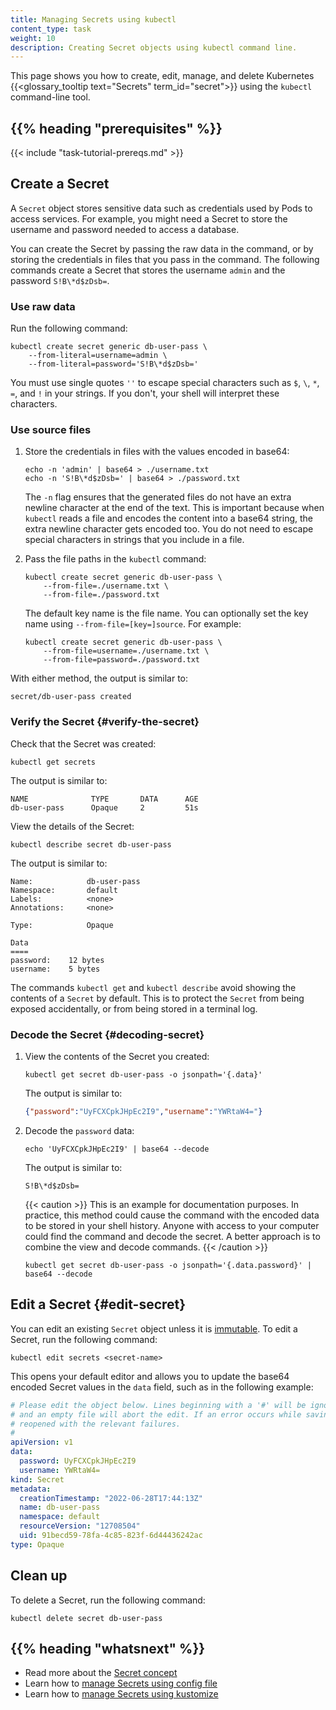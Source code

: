 ```yaml
---
title: Managing Secrets using kubectl
content_type: task
weight: 10
description: Creating Secret objects using kubectl command line.
---
```


<!-- overview -->

This page shows you how to create, edit, manage, and delete Kubernetes
{{<glossary_tooltip text="Secrets" term_id="secret">}} using the `kubectl`
command-line tool.

## {{% heading "prerequisites" %}}

{{< include "task-tutorial-prereqs.md" >}}

<!-- steps -->

## Create a Secret

A `Secret` object stores sensitive data such as credentials
used by Pods to access services. For example, you might need a Secret to store
the username and password needed to access a database.

You can create the Secret by passing the raw data in the command, or by storing
the credentials in files that you pass in the command. The following commands
create a Secret that stores the username `admin` and the password `S!B\*d$zDsb=`.

### Use raw data

Run the following command:

```shell
kubectl create secret generic db-user-pass \
    --from-literal=username=admin \
    --from-literal=password='S!B\*d$zDsb='
```
You must use single quotes `''` to escape special characters such as `$`, `\`,
`*`, `=`, and `!` in your strings. If you don't, your shell will interpret these
characters.

### Use source files

1.  Store the credentials in files with the values encoded in base64:

    ```shell
    echo -n 'admin' | base64 > ./username.txt
    echo -n 'S!B\*d$zDsb=' | base64 > ./password.txt
    ```
    The `-n` flag ensures that the generated files do not have an extra newline
    character at the end of the text. This is important because when `kubectl`
    reads a file and encodes the content into a base64 string, the extra
    newline character gets encoded too. You do not need to escape special
    characters in strings that you include in a file.

1.  Pass the file paths in the `kubectl` command:

    ```shell
    kubectl create secret generic db-user-pass \
        --from-file=./username.txt \
        --from-file=./password.txt
    ```
    The default key name is the file name. You can optionally set the key name
    using `--from-file=[key=]source`. For example:

    ```shell
    kubectl create secret generic db-user-pass \
        --from-file=username=./username.txt \
        --from-file=password=./password.txt
    ```

With either method, the output is similar to:

```
secret/db-user-pass created
```

### Verify the Secret {#verify-the-secret}

Check that the Secret was created:

```shell
kubectl get secrets
```

The output is similar to:

```
NAME              TYPE       DATA      AGE
db-user-pass      Opaque     2         51s
```

View the details of the Secret:

```shell
kubectl describe secret db-user-pass
```

The output is similar to:

```
Name:            db-user-pass
Namespace:       default
Labels:          <none>
Annotations:     <none>

Type:            Opaque

Data
====
password:    12 bytes
username:    5 bytes
```

The commands `kubectl get` and `kubectl describe` avoid showing the contents
of a `Secret` by default. This is to protect the `Secret` from being exposed
accidentally, or from being stored in a terminal log.

### Decode the Secret  {#decoding-secret}

1.  View the contents of the Secret you created:

    ```shell
    kubectl get secret db-user-pass -o jsonpath='{.data}'
    ```

    The output is similar to:

    ```json
    {"password":"UyFCXCpkJHpEc2I9","username":"YWRtaW4="}
    ```

1.  Decode the `password` data:

    ```shell
    echo 'UyFCXCpkJHpEc2I9' | base64 --decode
    ```

    The output is similar to:

    ```
    S!B\*d$zDsb=
    ```

    {{< caution >}}
    This is an example for documentation purposes. In practice,
    this method could cause the command with the encoded data to be stored in
    your shell history. Anyone with access to your computer could find the
    command and decode the secret. A better approach is to combine the view and
    decode commands.
    {{< /caution >}}

    ```shell
    kubectl get secret db-user-pass -o jsonpath='{.data.password}' | base64 --decode
    ```

## Edit a Secret {#edit-secret}

You can edit an existing `Secret` object unless it is
[immutable](/docs/kubernetes/en/concepts/configuration/secret/#secret-immutable). To edit a
Secret, run the following command:

```shell
kubectl edit secrets <secret-name>
```

This opens your default editor and allows you to update the base64 encoded
Secret values in the `data` field, such as in the following example:

```yaml
# Please edit the object below. Lines beginning with a '#' will be ignored,
# and an empty file will abort the edit. If an error occurs while saving this file, it will be
# reopened with the relevant failures.
#
apiVersion: v1
data:
  password: UyFCXCpkJHpEc2I9
  username: YWRtaW4=
kind: Secret
metadata:
  creationTimestamp: "2022-06-28T17:44:13Z"
  name: db-user-pass
  namespace: default
  resourceVersion: "12708504"
  uid: 91becd59-78fa-4c85-823f-6d44436242ac
type: Opaque
```

## Clean up

To delete a Secret, run the following command:

```shell
kubectl delete secret db-user-pass
```

## {{% heading "whatsnext" %}}

- Read more about the [Secret concept](/docs/kubernetes/en/concepts/configuration/secret/)
- Learn how to [manage Secrets using config file](/docs/kubernetes/en/tasks/configmap-secret/managing-secret-using-config-file/)
- Learn how to [manage Secrets using kustomize](/docs/kubernetes/en/tasks/configmap-secret/managing-secret-using-kustomize/)